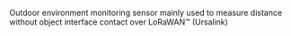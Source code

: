 Outdoor environment monitoring sensor mainly used to measure distance without object interface contact over LoRaWAN™ (Ursalink)